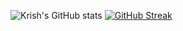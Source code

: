 
![Krish's GitHub stats](https://github-readme-stats.vercel.app/api?username=krjofficial&show_icons=true&theme=midnight-purple)
[![GitHub Streak](https://streak-stats.demolab.com/?user=krjofficial&theme=midnight-purple)](https://git.io/streak-stats)



<!--
**krjofficial/krjofficial** is a ✨ _special_ ✨ repository because its `README.md` (this file) appears on your GitHub profile.

Here are some ideas to get you started:

- 🔭 I’m currently working on ...
- 🌱 I’m currently learning ...
- 👯 I’m looking to collaborate on ...
- 🤔 I’m looking for help with ...
- 💬 Ask me about ...
- 📫 How to reach me: ...
- 😄 Pronouns: ...
- ⚡ Fun fact: ...
-->
